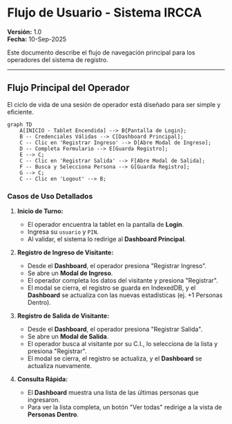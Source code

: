 # Flujo de Usuario - Sistema IRCCA

**Versión:** 1.0  
**Fecha:** 10-Sep-2025

Este documento describe el flujo de navegación principal para los operadores del sistema de registro.

---

## Flujo Principal del Operador

El ciclo de vida de una sesión de operador está diseñado para ser simple y eficiente.

```mermaid
graph TD
    A[INICIO - Tablet Encendida] --> B{Pantalla de Login};
    B -- Credenciales Válidas --> C[Dashboard Principal];
    C -- Clic en 'Registrar Ingreso' --> D[Abre Modal de Ingreso];
    D -- Completa Formulario --> E[Guarda Registro];
    E --> C;
    C -- Clic en 'Registrar Salida' --> F[Abre Modal de Salida];
    F -- Busca y Selecciona Persona --> G[Guarda Registro];
    G --> C;
    C -- Clic en 'Logout' --> B;
```

### Casos de Uso Detallados

1.  **Inicio de Turno:**
    *   El operador encuentra la tablet en la pantalla de **Login**.
    *   Ingresa su `usuario` y `PIN`.
    *   Al validar, el sistema lo redirige al **Dashboard Principal**.

2.  **Registro de Ingreso de Visitante:**
    *   Desde el **Dashboard**, el operador presiona "Registrar Ingreso".
    *   Se abre un **Modal de Ingreso**.
    *   El operador completa los datos del visitante y presiona "Registrar".
    *   El modal se cierra, el registro se guarda en IndexedDB, y el **Dashboard** se actualiza con las nuevas estadísticas (ej. +1 Personas Dentro).

3.  **Registro de Salida de Visitante:**
    *   Desde el **Dashboard**, el operador presiona "Registrar Salida".
    *   Se abre un **Modal de Salida**.
    *   El operador busca al visitante por su C.I., lo selecciona de la lista y presiona "Registrar".
    *   El modal se cierra, el registro se actualiza, y el **Dashboard** se actualiza nuevamente.

4.  **Consulta Rápida:**
    *   El **Dashboard** muestra una lista de las últimas personas que ingresaron.
    *   Para ver la lista completa, un botón "Ver todas" redirige a la vista de **Personas Dentro**.
